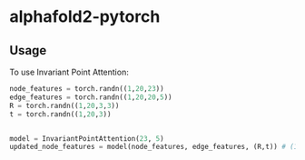 # alphafold2-pytorch

## Usage

To use Invariant Point Attention:

```python
node_features = torch.randn((1,20,23))
edge_features = torch.randn((1,20,20,5))
R = torch.randn((1,20,3,3))
t = torch.randn((1,20,3))


model = InvariantPointAttention(23, 5)
updated_node_features = model(node_features, edge_features, (R,t)) # (1,20,23)
```
